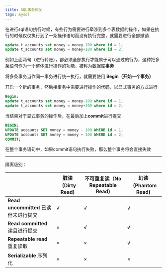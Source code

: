 ```yaml
---
title: SQL事务相关
tags: mysql
---
```


在进行sql语句执行时候，有些行为需要进行牵涉到多个表数据的操作，如果在执行的时候仅仅执行到了一条操作语句而没有执行完整，就需要进行全部撤销

```sql
update t_accounts set money = money-100 where id = 1;
update t_accounts set money = money+100 where id = 2;
```

例如上面两句（进行转账），都必须全部执行才能属于可以通过的行为，这种把多条语句作为一个整体进行操作的功能，被称为数据库**事务**

将多条事务当作同一事务进行统一执行，就需要使用 **Begin（开始一个事务）**

开启一个新的事务，然后接事务中需要进行操作的代码，以显式事务的方式进行

```sql
Begin;
update t_accounts set money = money-100 where id = 1;
update t_accounts set money = money+100 where id = 2;
```

当结束对于显式事务的操作后，在最后加上**commit**进行提交

```sql
BEGIN;
UPDATE accounts SET money = money - 100 WHERE id = 1;
UPDATE accounts SET money = money + 100 WHERE id = 2;
COMMIT;
```

在整个事务语句中，如果commit语句执行失败，那么整个事务将会直接失效

-----

隔离级别：

|                                       | 脏读（Dirty Read) | 不可重复读（No Repeatable Read) | 幻读（Phantom Read) |
| ------------------------------------- | ----------------- | ------------------------------- | ------------------- |
| **Read uncommitted** 已读但未进行提交 | √                 | √                               | √                   |
| **Read committed** 读且进行提交       | ×                 | √                               | √                   |
| **Repeatable read** 重复读取          | ×                 | ×                               | √                   |
| **Serializable** 序列化               | ×                 | ×                               | ×                   |

